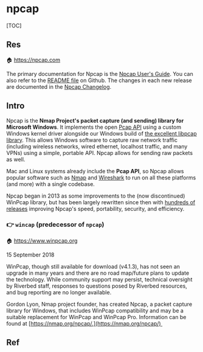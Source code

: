 # npcap

[TOC]



## Res
🏠 https://npcap.com

The primary documentation for Npcap is the [Npcap User's Guide](https://npcap.com/guide/). You can also refer to the [README file](https://github.com/nmap/npcap/blob/master/README.md) on Github. The changes in each new release are documented in the [Npcap Changelog](https://npcap.com/changelog).



## Intro
Npcap is the **Nmap Project's packet capture (and sending) library for Microsoft Windows**. It implements the open [Pcap API](https://en.wikipedia.org/wiki/Pcap) using a custom Windows kernel driver alongside our Windows build of [the excellent libpcap library](http://www.tcpdump.org/). This allows Windows software to capture raw network traffic (including wireless networks, wired ethernet, localhost traffic, and many VPNs) using a simple, portable API. Npcap allows for sending raw packets as well. 

Mac and Linux systems already include the **Pcap API**, so Npcap allows popular software such as [Nmap](https://nmap.org/) and [Wireshark](https://www.wireshark.org/) to run on all these platforms (and more) with a single codebase.

Npcap began in 2013 as some improvements to the (now discontinued) WinPcap library, but has been largely rewritten since then with [hundreds of releases](https://npcap.com/changelog) improving Npcap's speed, portability, security, and efficiency. 


### 👉 `wincap` (predecessor of `npcap`)
🏠 https://www.winpcap.org

15 September 2018

WinPcap, though still available for download (v4.1.3), has not seen an upgrade in many years and there are no road map/future plans to update the technology. While community support may persist, technical oversight by Riverbed staff, responses to questions posed by Riverbed resources, and bug reporting are no longer available.

Gordon Lyon, Nmap project founder, has created Npcap, a packet capture library for Windows, that includes WinPcap compatibility and may be a suitable replacement for WinPcap and WinPcap Pro. Information can be found at [https://nmap.org/npcap/.](https://nmap.org/npcap/) 



## Ref

